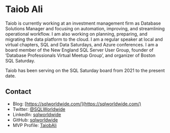 # Taiob Ali
Taiob is currently working at an investment management firm as Database Solutions Manager and focusing on automation, improving, and streamlining operational workflow. I am also working on planning, preparing, and migrating the data platform to the cloud. I am a regular speaker at local and virtual chapters, SQL and Data Saturdays, and Azure conferences. I am a board member of the New England SQL Server User Group, founder of ‘Database Professionals Virtual Meetup Group’, and organizer of Boston SQL Saturday.

Taiob has been serving on the SQL Saturday board from 2021 to the present date.

## Contact
- Blog: [https://sqlworldwide.com/](https://sqlworldwide.com/)
- Twitter: [@SQLWorldwide](https://twitter.com/SQLWorldwide)
- LinkedIn: [sqlworldwide](https://www.linkedin.com/in/sqlworldwide/)
- GitHub: [sqlworldwide](https://github.com/sqlworldwide)
- MVP Profile: [TaiobAli](https://mvp.microsoft.com/en-us/PublicProfile/5003498?fullName=Taiob%20Ali)
